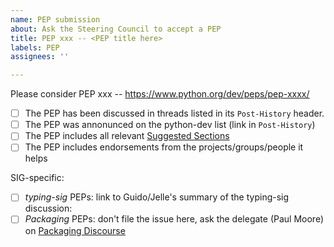 ```yaml
---
name: PEP submission
about: Ask the Steering Council to accept a PEP
title: PEP xxx -- <PEP title here>
labels: PEP
assignees: ''

---
```


<!--
 Submitting to the SC is one of the last steps PEP 1: https://peps.python.org/pep-0001/
 Congratulations for making it this far!
 Please fill in the blanks below, and double-check you haven't forgotten something. (Feel free to edit the checklist -- each PEP is different!)
-->

<!-- Fill in the blanks: -->
Please consider PEP xxx -- <PEP title here>
https://www.python.org/dev/peps/pep-xxxx/

* [ ] The PEP has been discussed in threads listed in its `Post-History` header.
  <!-- You can add extra discussion links here, e.g. to individual comments. -->
* [ ] The PEP was annonunced on the python-dev list (link in `Post-History`)
  <!-- Generally you should wait about a week for people to react there before filing this issue. -->
* [ ] The PEP includes all relevant [Suggested Sections](https://peps.python.org/pep-0012/#suggested-sections)
* [ ] The PEP includes endorsements from the projects/groups/people it helps
  <!-- e.g. if you say “this feature would help NumPy”, back it up with a statement from NumPy developers -->

SIG-specific:
* [ ] *typing-sig* PEPs: link to Guido/Jelle's summary of the typing-sig discussion: 
* [ ] *Packaging* PEPs: don't file the issue here, ask the delegate (Paul Moore) on [Packaging Discourse](https://discuss.python.org/c/packaging/14)

<!-- Thank you for your proposal to improve Python! -->
